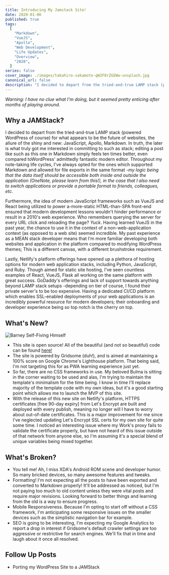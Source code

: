 ```yaml
---
title: Introducing My Jamstack Site!
date: 2020-01-06
published: true
tags:
  [
    "Markdown",
    "VueJS",
    "Apollo",
    "Web Development",
    "Life Updates",
    "Overview",
    "2020",
  ]
series: false
cover_image: ./images/takahiro-sakamoto-qW2F8rZGEWw-unsplash.jpg
canonical_url: false
description: "I decided to depart from the tried-and-true LAMP stack (powered WordPress of course) for what appears to be the future of websites, the allure of the shiny and new: JavaScript, Apollo, Markdown. In truth, the later is what truly got me interested in committing to such as stack; editing a post like such as this one in Markdown simply feels ten times better, even compared toWordPress' admittedly fantastic modern editor. Throughout my note-taking life cycles, I've always opted for the ones which supported Markdown and allowed for file exports in the same format."
---
```


_Warning: I have no clue what I'm doing, but it seemed pretty enticing after months of playing around._

## Why a JAMStack?

I decided to depart from the tried-and-true LAMP stack (powered WordPress of course) for what appears to be the future of websites, the allure of the shiny and new: JavaScript, Apollo, Markdown. In truth, the later is what truly got me interested in committing to such as stack; editing a post like such as this one in Markdown simply feels ten times better, even compared toWordPress' admittedly fantastic modern editor. Throughout my note-taking life cycles, I've always opted for the ones which supported Markdown and allowed for file exports in the same format _-my logic being that the data itself should be accessible both inside and outside the application (OneNote, please learn from this!), in the case that I also need to switch applications or provide a portable format to friends, colleagues, etc_.

Furthermore, the idea of modern JavaScript frameworks such as VueJS and React being utilized to power a-more-static HTML-than-SPA front-end ensured that modern development lessons wouldn't hinder performance or result in a 2010's web experience. Who remembers querying the server for every URL click and reloading the page? _Yuck_. Having learned VueJS in the past year, the chance to use it in the context of a non-web-application context (as opposed to a web site) seemed incredible. My past experience as a MEAN stack developer means that I'm more familiar developing both websites and application in the platform compared to modifying WordPress themes; This is a different canvas, with a different brushstroke requirement.

Lastly, Netlify's platform offerings have opened up a plethora of hosting options for modern web application stacks, including Python, JavaScript, and Ruby. Though aimed for static site hosting, I've seen countless examples of React, VueJS, Flask all working on the same platform with great success. GoDaddy's offerings and lack of support towards anything beyond LAMP stack setups -depending on tier of course, I found their private server's to be too expensive. Having a dedicated CI/CD platform which enables SSL-enabled deployments of your web applications is an incredibly powerful resource for modern developers; their onboarding and developer experience being so top notch is the cherry on top.

## What's New?

![Barney Self-Fiving Himself](https://media.giphy.com/media/rT8d2mle5AK6A/giphy.gif)

- This site is open source! All of the beautiful (and not so beautiful) code can be found [here!](https://github.com/raygervais/raygervais.dev)
- The site is powered by Gridsome (duh!), and is aimed at maintaining a 100% score on Google Chrome's Lighthouse platform. That being said, I'm not targeting this for as PWA learning experience just yet.
- So far, there are no CSS frameworks in use. My beloved Bulma is sitting in the corner waiting to be used and alas, I'm trying to maintain the template's minimalism for the time being. I know in time I'll replace majority of the template code with my own ideas, but it's a good starting point which allows me to launch the MVP of this site.
- With the release of this new site on Netlify's platform, HTTPS certificates [free 90-day expiry] from Let's Encrypt are built and deployed with every publish, meaning no longer will I have to worry about out-of-date certificates. This is a major improvement for me since I've neglected updating Let's Encrypt SSL certs for my own site for quite some time. I noticed an interesting issue where my Work's proxy fails to validate the certificate properly, but have not heard of this issue outside of that network from anyone else, so I'm assuming it's a special blend of unique variables being mixed together.

## What's Broken?

- You tell me! Ah, I miss XDA's Android ROM scene and developer humor. So many bricked devices, so many awesome features and tweaks.
- Formatting! I'm not expecting all the posts to have been exported and converted to Markdown properly! It'll be addressed as noticed, but I'm not paying too much to old content unless they were vital posts and require major revisions. Looking forward to better things and learning from the old is a way to ensure progress.
- Mobile Responsiveness. Because I'm opting to start off without a CSS framework, I'm anticipating some responsive issues on the smaller devices such as the simplistic navigation bar for example.
- SEO is going to be interesting, I'm expecting my Google Analytics to report a drop in interest if Gridsome's default crawler settings are too aggressive or restrictive for search engines. We'll fix that in time and laugh about it once all resolved.

## Follow Up Posts

<!-- #TODO: Write about this learning experience -->

- Porting my WordPress Site to a JAMStack
